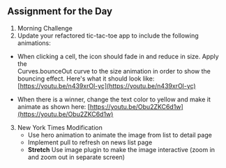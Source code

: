 ## Assignment for the Day
1. Morning Challenge 
2. Update your refactored tic-tac-toe app to include the following animations:
  - When clicking a cell, the icon should fade in and reduce in size.  Apply the  
    Curves.bounceOut curve to the size animation in order to show the bouncing effect.
    Here's what it should look like:
    [https://youtu.be/n439xrOl-yc](https://youtu.be/n439xrOl-yc)
    
  - When there is a winner, change the text color to yellow and make it animate as shown
    here:
    [https://youtu.be/Obu2ZKC6d1w](https://youtu.be/Obu2ZKC6d1w)
    
3.  New York Times Modification
    - Use hero animation to animate the image from list to detail page
    - Implement pull to refresh on news list page
    -  **Stretch** Use image plugin to make the image interactive (zoom in and zoom out in separate screen)